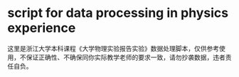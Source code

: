 # script for data processing in physics experience 

这里是浙江大学本科课程《大学物理实验报告实验》数据处理脚本，仅供参考使用，不保证正确性、不确保同你实际教学老师的要求一致，请勿抄袭数据，违者责任自负。
